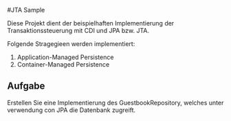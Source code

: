 #JTA Sample

Diese Projekt dient der beispielhaften Implementierung der Transaktionssteuerung mit CDI und JPA bzw. JTA.

Folgende Stragegieen werden implementiert:

1. Application-Managed Persistence
2. Container-Managed Persistence


## Aufgabe

Erstellen Sie eine Implementierung des GuestbookRepository, welches unter verwendung con JPA die Datenbank zugreift.